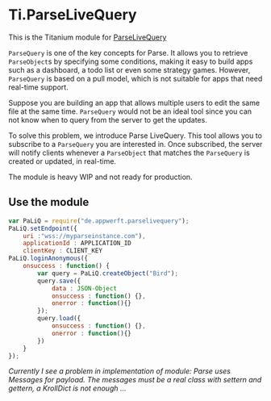 # Ti.ParseLiveQuery

This is the Titanium module for [ParseLiveQuery](https://github.com/parse-community/ParseLiveQuery-Android)

`ParseQuery` is one of the key concepts for Parse. It allows you to retrieve `ParseObject`s by specifying some conditions, making it easy to build apps such as a dashboard, a todo list or even some strategy games. However, `ParseQuery` is based on a pull model, which is not suitable for apps that need real-time support.

Suppose you are building an app that allows multiple users to edit the same file at the same time. `ParseQuery` would not be an ideal tool since you can not know when to query from the server to get the updates.

To solve this problem, we introduce Parse LiveQuery. This tool allows you to subscribe to a `ParseQuery` you are interested in. Once subscribed, the server will notify clients whenever a `ParseObject` that matches the `ParseQuery` is created or updated, in real-time.

The module is heavy WIP and not ready for production.

## Use the module

```javascript
var PaLiQ = require("de.appwerft.parselivequery");
PaLiQ.setEndpoint({
	uri :"wss://myparseinstance.com"), 
	applicationId : APPLICATION_ID
	clientKey : CLIENT_KEY
PaLiQ.loginAnonymous({
	onsuccess : function() {
		var query = PaLiQ.createObject("Bird");
		query.save({
			data : JSON-Object
			onsuccess : function() {},
			onerror : function(){}
		});
		query.load({
			onsuccess : function() {},
			onerror : function(){}
		})	
	}
});


```
_Currently I see a problem in implementation of module: Parse uses Messages for payload. The messages must be a real class with settern and gettern, a KrollDict is not enough …_
